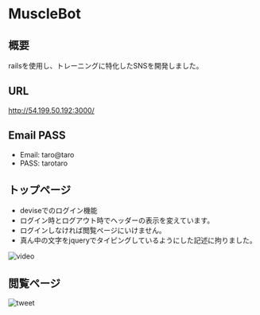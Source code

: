 # MuscleBot
## 概要
railsを使用し、トレーニングに特化したSNSを開発しました。
## URL 
http://54.199.50.192:3000/
## Email PASS
- Email: taro@taro
- PASS: tarotaro

## トップページ

- deviseでのログイン機能
- ログイン時とログアウト時でヘッダーの表示を変えています。
- ログインしなければ閲覧ページにいけません。
- 真ん中の文字をjqueryでタイピングしているようにした記述に拘りました。

![video](https://user-images.githubusercontent.com/68550855/104795580-da3c0200-57f2-11eb-9443-968c04b12431.gif)

## 閲覧ページ
 ![tweet](https://i.gyazo.com/bee6e606d7bdd997cd1fc39b3b4b2858.png "tweet")